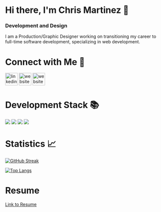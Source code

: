 # Hi there, I'm Chris Martinez 👋

### Development and Design

I am a Production/Graphic Designer working on transitioning my career to full-time software development, specializing in web development.

# Connect with Me 🤝

[<img src='https://raw.githubusercontent.com/chrisMartinezDeveloper/chrisMartinezDeveloper/main/Assets/linkedin.svg' alt='linkedin' height='40'>](https://www.linkedin.com/in/chrisMartinezDesign/) 
[<img src='https://img.shields.io/badge/gmail-%23DD0031.svg?&style=for-the-badge&logo=gmail&logoColor=white' alt='website' height='40'>](mailto:chrismartinezdeveloper@gmail.com)
[<img src='https://raw.githubusercontent.com/chrisMartinezDeveloper/ChrisMartinezDeveloper/main/Assets/personal-logo.png' alt='website' height='40'>](https://chrismartinezportfolio.netlify.app/)

# Development Stack 📚

![](https://img.shields.io/badge/HTML-239120?style=for-the-badge&logo=html5&logoColor=white)
![](https://img.shields.io/badge/CSS-239120?&style=for-the-badge&logo=css3&logoColor=white)
![](https://img.shields.io/badge/JavaScript-F7DF1E?style=for-the-badge&logo=javascript&logoColor=black)
![](https://img.shields.io/badge/Python-3776AB?style=for-the-badge&logo=python&logoColor=white)

# Statistics 📈

[![GitHub Streak](http://github-readme-streak-stats.herokuapp.com?user=chrisMartinezDeveloper&theme=gotham)](https://git.io/streak-stats)

[![Top Langs](https://github-readme-stats.vercel.app/api/top-langs/?username=chrisMartinezDeveloper&layout=compact&theme=gotham)](https://github.com/anuraghazra/github-readme-stats)

# Resume

[Link to Resume](/chris-martinez-resume.pdf)
